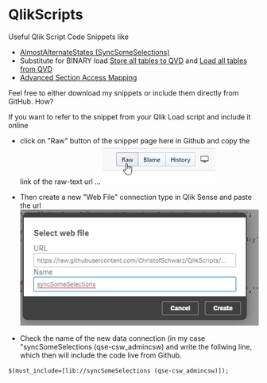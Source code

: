 # QlikScripts
Useful Qlik Script Code Snippets like 
 * [AlmostAlternateStates (SyncSomeSelections)](https://github.com/ChristofSchwarz/QlikScripts/blob/master/syncSomeSelections.txt)
 * Substitute for BINARY load [Store all tables to QVD](https://github.com/ChristofSchwarz/QlikScripts/blob/master/store_all_qvd.txt) and [Load all tables from QVD](https://github.com/ChristofSchwarz/QlikScripts/blob/master/load_all_qvd.txt)
 * [Advanced Section Access Mapping](https://github.com/ChristofSchwarz/QlikScripts/blob/master/CreateSectionAccess.txt)
 
Feel free to either download my snippets or include them directly from GitHub. How?

If you want to refer to the snippet from your Qlik Load script and include it online
 * click on "Raw" button of the snippet page here in Github and copy the link of the raw-text url ...
![alttext](https://github.com/ChristofSchwarz/pics/raw/master/rawsnippet.png "screenshot")

 * Then create a new "Web File" connection type in Qlik Sense and paste the url
 ![alttext](https://github.com/ChristofSchwarz/pics/raw/master/webfileconn.png "screenshot")

 * Check the name of the new data connection (in my case "syncSomeSelections (qse-csw_admincsw) and write the follwing line, which then will include the code live from Github.
```
$(must_include=[lib://syncSomeSelections (qse-csw_admincsw)]);
```


